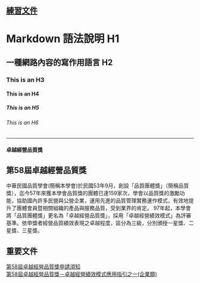 ## [練習文件](http://www.csq.org.tw/ct.asp?xItem=4325&CtNode=42) ##

# Markdown 語法說明 H1
## 一種網路內容的寫作用語言 H2
### This is an H3
#### This is an H4
##### This is an H5
###### This is an H6
----


#### 卓越經營品質獎 ####
## 第58屆卓越經營品質獎 ##

中華民國品質學會(簡稱本學會)於民國53年9月，創設「品質團體獎」（簡稱品質獎），迄今57年來獲本學會品質獎的團體已達159家次，學會以品質獎的激勵功能，協助國內許多民營與公營企業，運用先進的品質管理實務運作模式，有效地提升了團體會員暨相關組織的產品與服務品質，受到業界的肯定。
97年起，本學會將「品質團體獎」更名為「卓越經營品質獎」，採用「卓越經營績效模式」為評審基準。依申獎者經營品質績效表現之卓越程度，區分為三級，分別頒授一星獎、二星獎、三星獎。

## 重要文件 ##
[第58屆卓越經營品質獎申請須知](http://www.csq.org.tw/public/Attachment/232215141571.pdf)  
[第58屆卓越經營品質獎－卓越經營績效模式應用指引之一(企業類)](http://www.csq.org.tw/public/Attachment/24116333871.pdf)<br>

